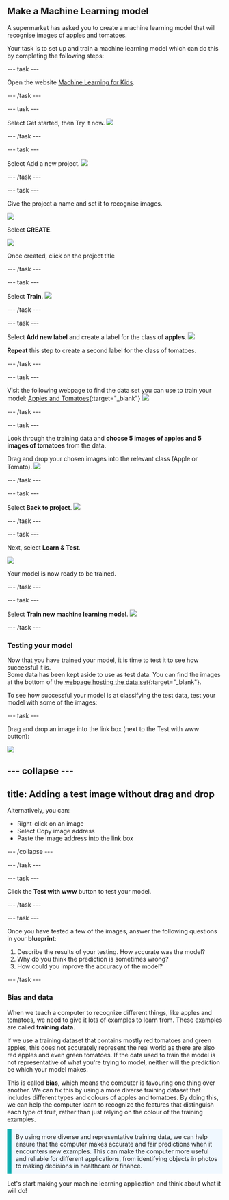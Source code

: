 ## Make a Machine Learning model

A supermarket has asked you to create a machine learning model that will recognise images of apples and tomatoes.

Your task is to set up and train a machine learning model which can do this by completing the following steps:

--- task ---

Open the website [Machine Learning for Kids](https://machinelearningforkids.co.uk/).


--- /task ---

--- task ---

Select Get started, then Try it now.
![](images/try_it_now.png)

--- /task ---

--- task ---

Select Add a new project.
![](images/add_new_project.png)

--- /task ---

--- task ---

Give the project a name and set it to recognise images.

![](images/supermarket_ai.png)

Select **CREATE**.

![](images/create_button.png)

Once created, click on the project title


--- /task ---

--- task ---

Select **Train**.
![](images/train.png)

--- /task ---

--- task ---

Select **Add new label** and create a label for the class of **apples**.
![](images/add_apple.png)

**Repeat** this step to create a second label for the class of tomatoes.

--- /task ---

--- task ---

Visit the following webpage to find the data set you can use to train your model: [Apples and Tomatoes](https://ai-activities.raspberrypi.org/project-files/){:target="_blank"} 
![](images/apples.png)

--- /task ---

--- task ---

Look through the training data and **choose 5 images of apples and 5 images of tomatoes** from the data.

Drag and drop your chosen images into the relevant class (Apple or Tomato).
![](images/apple_classes.png)

--- /task ---

--- task ---

Select **Back to project**.
![](images/back_to_project.png)

--- /task ---

--- task ---

Next, select **Learn & Test**.

![](images/learn_test.png)


Your model is now ready to be trained. 

--- /task ---

--- task ---

Select **Train new machine learning model**.
![](images/train_new.png)

--- /task ---

### Testing your model

Now that you have trained your model, it is time to test it to see how successful it is.  
Some data has been kept aside to use as test data. You can find the images at the bottom of the [webpage hosting the data set](https://ai-activities.raspberrypi.org/project-files/){:target="_blank"}.

To see how successful your model is at classifying the test data, test your model with some of the images:

--- task ---

Drag and drop an image into the link box (next to the Test with www button):

![](images/test_with_www.png)

--- collapse ---
---
title: Adding a test image without drag and drop
---

Alternatively, you can:

+ Right-click on an image
+ Select Copy image address
+ Paste the image address into the link box

--- /collapse ---

--- /task ---

--- task ---

Click the **Test with www** button to test your model.

--- /task ---

--- task ---

Once you have tested a few of the images, answer the following questions in your **blueprint**:

1. Describe the results of your testing. How accurate was the model? 
2. Why do you think the prediction is sometimes  wrong?
3. How could you improve the accuracy of the model?

--- /task ---

### Bias and data

When we teach a computer to recognize different things, like apples and tomatoes, we need to give it lots of examples to learn from. These examples are called **training data**.

If we use a training dataset that contains mostly red tomatoes and green apples, this does not accurately represent the real world as there are also red apples and even green tomatoes. If the data used to train the model is not representative of what you're trying to model, neither will the prediction be which your model makes.

This is called **bias**, which means the computer is favouring one thing over another. We can fix this by using a more diverse training dataset that includes different types and colours of apples and tomatoes. By doing this, we can help the computer learn to recognize the features that distinguish each type of fruit, rather than just relying on the colour of the training examples.

<p style='border-left: solid; border-width:10px; border-color: #0faeb0; background-color: aliceblue; padding: 10px;'>
By using more diverse and representative training data, we can help ensure that the computer makes accurate and fair predictions when it encounters new examples. This can make the computer more useful and reliable for different applications, from identifying objects in photos to making decisions in healthcare or finance.
</p>

Let's start making your machine learning application and think about what it will do!